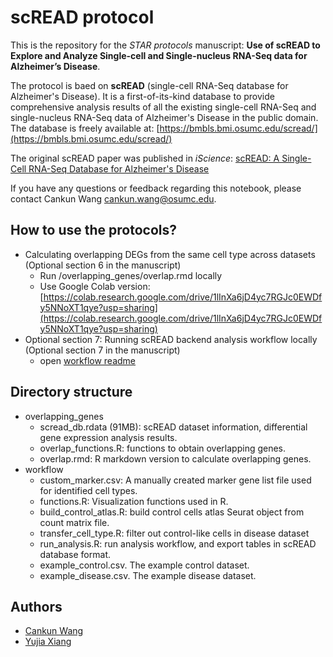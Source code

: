 # scREAD protocol

This is the repository for the *STAR protocols* manuscript: **Use of scREAD to Explore and Analyze Single-cell and Single-nucleus RNA-Seq data for Alzheimer’s Disease**. 

The protocol is baed on **scREAD** (single-cell RNA-Seq database for Alzheimer's Disease). It is a first-of-its-kind database to provide comprehensive analysis results of all the existing single-cell RNA-Seq and single-nucleus RNA-Seq data of Alzheimer's Disease in the public domain. The database is freely available at: [https://bmbls.bmi.osumc.edu/scread/](https://bmbls.bmi.osumc.edu/scread/)

The original scREAD paper was published in *iScience*: [scREAD: A Single-Cell RNA-Seq Database for Alzheimer's Disease](https://www.sciencedirect.com/science/article/pii/S2589004220309664)

If you have any questions or feedback regarding this notebook, please contact Cankun Wang <cankun.wang@osumc.edu>.

## How to use the protocols?

- Calculating overlapping DEGs from the same cell type across datasets (Optional section 6 in the manuscript)
  - Run /overlapping_genes/overlap.rmd locally
  - Use Google Colab version: [https://colab.research.google.com/drive/1lInXa6jD4yc7RGJc0EWDfy5NNoXT1qye?usp=sharing](https://colab.research.google.com/drive/1lInXa6jD4yc7RGJc0EWDfy5NNoXT1qye?usp=sharing) 
- Optional section 7: Running scREAD backend analysis workflow locally (Optional section 7 in the manuscript)
  - open [workflow readme](https://github.com/OSU-BMBL/scread-protocol/tree/master/workflow)

## Directory structure

- overlapping_genes
  - scread_db.rdata (91MB): scREAD dataset information, differential gene expression analysis results. 
  - overlap_functions.R: functions to obtain overlapping genes.
  - overlap.rmd: R markdown version to calculate overlapping genes.
- workflow
  - custom_marker.csv: A manually created marker gene list file used for identified cell types.
  - functions.R: Visualization functions used in R.
  - build_control_atlas.R: build control cells atlas Seurat object from count matrix file.
  - transfer_cell_type.R: filter out control-like cells in disease dataset
  - run_analysis.R: run analysis workflow, and export tables in scREAD database format.
  - example_control.csv. The example control dataset.
  - example_disease.csv. The example disease dataset.

## Authors

- [Cankun Wang](https://github.com/Wang-Cankun)
- [Yujia Xiang](https://github.com/Candlelight-XYJ)


